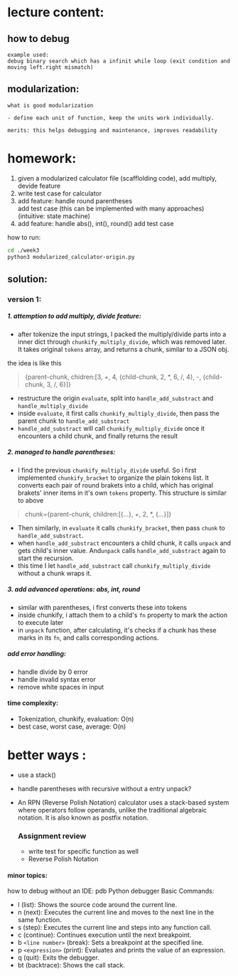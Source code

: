 # lecture content:

## how to debug

    example used:
    debug binary search which has a infinit while loop (exit condition and moving left.right mismatch)

## modularization:

    what is good modularization

    - define each unit of function, keep the units work individually.

    merits: this helps debugging and maintenance, improves readability

# homework:

1. given a modularized calculator file (scafflolding code), add multiply, devide feature
2. write test case for calculator
3. add feature:
   handle round parentheses  
   add test case (this can be implemented with many approaches) (intuitive: state machine)
4. add feature:
   handle abs(), int(), round()
   add test case

how to run:

```bash
cd ./week3
python3 modularized_calculator-origin.py
```

## solution:

### version 1:

##### 1. attemption to add multiply, divide feature:

- after tokenize the input strings, I packed the multiply/divide parts into a inner dict through `chunkify_multiply_divide`, which was removed later. It takes original `tokens` array, and returns a chunk, similar to a JSON obj.

the idea is like this

> {parent-chunk, chidren:[3, +, 4, {child-chunk, 2, *, 6, /, 4}, -, {child-chunk, 3, /, 6}]}

- restructure the origin `evaluate`, split into `handle_add_substract` and `handle_multiply_divide`
- inside `evaluate`, it first calls `chunkify_multiply_divide`, then pass the parent chunk to `handle_add_substract`
- `handle_add_substract` will call `chunkify_multiply_divide` once it encounters a child chunk, and finally returns the result

##### 2. managed to handle parentheses:

- I find the previous `chunkify_multiply_divide` useful. So i first implemented `chunkify_bracket` to organize the plain tokens list. It converts each pair of round brakets into a child, which has original brakets' inner items in it's own `tokens` property. This structure is similar to above

> chunk={parent-chunk, children:[{...}, +, 2, *, {...}]}

- Then similarly, in `evaluate` it calls `chunkify_bracket`, then pass `chunk` to `handle_add_substract`.
- when `handle_add_substract` encounters a child chunk, it calls `unpack` and gets child's inner value. And`unpack` calls `handle_add_substract` again to start the recursion.
- this time I let `handle_add_substract` call `chunkify_multiply_divide` without a chunk wraps it.

##### 3. add advanced operations: abs, int, round

- similar with parentheses, i first converts these into tokens
- inside chunkify, i attach them to a child's `fn` property to mark the action to execute later
- in `unpack` function, after calculating, it's checks if a chunk has these marks in its `fn`, and calls corresponding actions.

##### add error handling:

- handle divide by 0 error
- handle invalid syntax error
- remove white spaces in input

#### time complexity:

- Tokenization, chunkify, evaluation: O(n)
- best case, worst case, average: O(n)

# better ways :

- use a stack()
- handle parentheses with recursive without a entry unpack?
- An RPN (Reverse Polish Notation) calculator uses a stack-based system where operators follow operands, unlike the traditional algebraic notation. It is also known as postfix notation.

  ### Assignment review

  - write test for specific function as well
  - Reverse Polish Notation

#### minor topics:

how to debug without an IDE:
pdb Python debugger
Basic Commands:

- l (list): Shows the source code around the current line.
- n (next): Executes the current line and moves to the next line in the same function.
- s (step): Executes the current line and steps into any function call.
- c (continue): Continues execution until the next breakpoint.
- b `<line number>` (break): Sets a breakpoint at the specified line.
- p `<expression>` (print): Evaluates and prints the value of an expression.
- q (quit): Exits the debugger.
- bt (backtrace): Shows the call stack.
